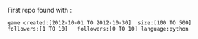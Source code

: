 First repo found with :

 ```game created:[2012-10-01 TO 2012-10-30]  size:[100 TO 500]   followers:[1 TO 10]   followers:[0 TO 10] language:python```
